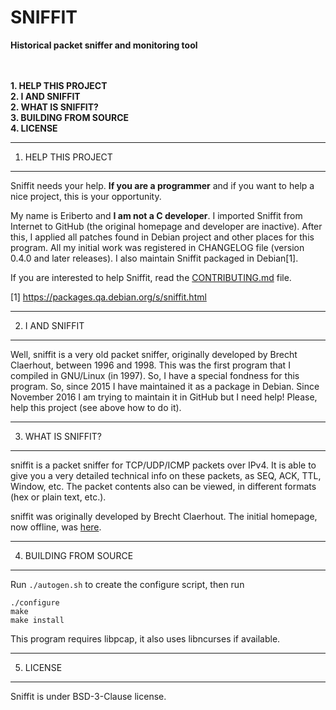 # SNIFFIT
**Historical packet sniffer and monitoring tool**


<br><br>
**1. HELP THIS PROJECT**<br>
**2. I AND SNIFFIT**<br>
**2. WHAT IS SNIFFIT?**<br>
**3. BUILDING FROM SOURCE**<br>
**4. LICENSE**<br>



--------------------
1. HELP THIS PROJECT
--------------------

Sniffit needs your help. **If you are a programmer** and if you want to
help a nice project, this is your opportunity.

My name is Eriberto and **I am not a C developer**. I imported Sniffit from
Internet to GitHub (the original homepage and developer are inactive).
After this, I applied all patches found in Debian project and other
places for this program. All my initial work was registered in CHANGELOG
file (version 0.4.0 and later releases). I also maintain Sniffit packaged
in Debian[1].

If you are interested to help Sniffit, read the [CONTRIBUTING.md](CONTRIBUTING.md) file.

[1] https://packages.qa.debian.org/s/sniffit.html<br>


----------------
2. I AND SNIFFIT
----------------

Well, sniffit is a very old packet sniffer, originally developed by
Brecht Claerhout, between 1996 and 1998. This was the first program
that I compiled in GNU/Linux (in 1997). So, I have a special fondness for
this program. So, since 2015 I have maintained it as a package in Debian.
Since November 2016 I am trying to maintain it in GitHub but I need help!
Please, help this project (see above how to do it).


-------------------
3. WHAT IS SNIFFIT?
-------------------

sniffit is a packet sniffer for TCP/UDP/ICMP packets over IPv4. It is able
to give you a very detailed technical info on these packets, as SEQ, ACK, TTL,
Window, etc. The packet contents also can be viewed, in different formats
(hex or plain text, etc.).

sniffit was originally developed by Brecht Claerhout. The initial homepage, now offline, was
[here](http://reptile.rug.ac.be/~coder/sniffit/sniffit.html).


-----------------------
4. BUILDING FROM SOURCE
-----------------------

Run `./autogen.sh` to create the configure script, then run
```
./configure
make
make install
```

This program requires libpcap, it also uses libncurses if available.


----------
5. LICENSE
----------

Sniffit is under BSD-3-Clause license.
